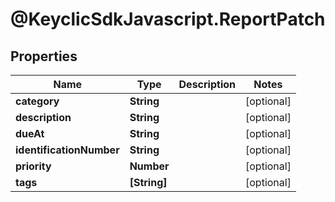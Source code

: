 # @KeyclicSdkJavascript.ReportPatch

## Properties
Name | Type | Description | Notes
------------ | ------------- | ------------- | -------------
**category** | **String** |  | [optional] 
**description** | **String** |  | [optional] 
**dueAt** | **String** |  | [optional] 
**identificationNumber** | **String** |  | [optional] 
**priority** | **Number** |  | [optional] 
**tags** | **[String]** |  | [optional] 


